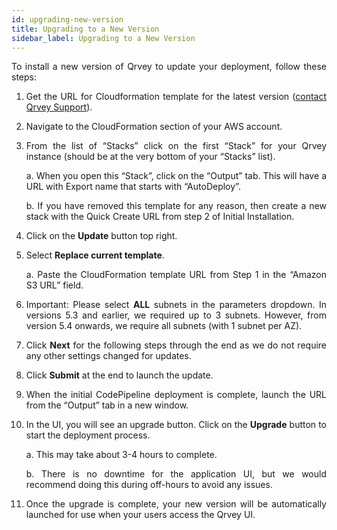 ```yaml
---
id: upgrading-new-version
title: Upgrading to a New Version
sidebar_label: Upgrading to a New Version
---
```


<div style="text-align: justify">

To install a new version of Qrvey to update your deployment, follow these steps:
1. Get the URL for Cloudformation template for the latest version (<a href="mailto:help@qrvey.com">contact Qrvey Support</a>).
2. Navigate to the CloudFormation section of your AWS account.
3. From the list of “Stacks” click on the first “Stack” for your Qrvey instance (should be at the very bottom of your “Stacks” list). 

    a. When you open this “Stack”, click on the “Output” tab. This will have a URL with Export name that starts with “AutoDeploy”. 

    b. If you have removed this template for any reason, then create a new stack with the Quick Create URL from step 2 of Initial Installation.

4. Click on the **Update** button top right.
5. Select **Replace current template**. 

    a. Paste the CloudFormation template URL from Step 1 in the “Amazon S3 URL” field.

6. Important: Please select **ALL** subnets in the parameters dropdown. In versions 5.3 and earlier, we required up to 3 subnets. However, from version 5.4 onwards, we require all subnets (with 1 subnet per AZ).
7. Click **Next** for the following steps through the end as we do not require any other settings changed for updates.
8. Click **Submit** at the end to launch the update.
9. When the initial CodePipeline deployment is complete, launch the URL from the “Output” tab in a new window.
10. In the UI, you will see an upgrade button. Click on the **Upgrade** button to start the deployment process. 

    a. This may take about 3-4 hours to complete. 

    b. There is no downtime for the application UI, but we would recommend doing this during off-hours to avoid any issues.

11. Once the upgrade is complete, your new version will be automatically launched for use when your users access the Qrvey UI.

